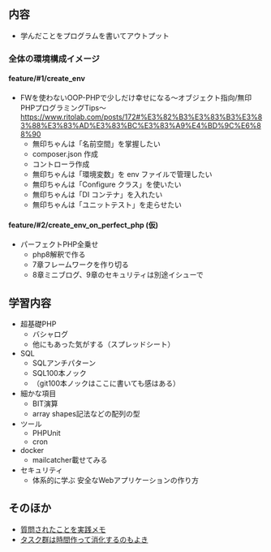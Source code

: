 ## 内容
- 学んだことをプログラムを書いてアウトプット

### 全体の環境構成イメージ
#### feature/#1/create_env
- FWを使わないOOP-PHPで少しだけ幸せになる〜オブジェクト指向/無印PHPプログラミングTips〜
https://www.ritolab.com/posts/172#%E3%82%B3%E3%83%B3%E3%83%88%E3%83%AD%E3%83%BC%E3%83%A9%E4%BD%9C%E6%88%90
  - 無印ちゃんは「名前空間」を掌握したい
  - composer.json 作成
  - コントローラ作成
  - 無印ちゃんは「環境変数」を env ファイルで管理したい
  - 無印ちゃんは「Configure クラス」を使いたい
  - 無印ちゃんは「DI コンテナ」を入れたい
  - 無印ちゃんは「ユニットテスト」を走らせたい

#### feature/#2/create_env_on_perfect_php (仮)
- パーフェクトPHP全乗せ
  - php8解釈で作る
  - 7章フレームワークを作り切る
  - 8章ミニブログ、9章のセキュリティは別途イシューで

## 学習内容
- 超基礎PHP
  - バシャログ
  - 他にもあった気がする（スプレッドシート）
- SQL
  - SQLアンチパターン
  - SQL100本ノック
  - （git100本ノックはここに書いても感はある）
- 細かな項目
  - BIT演算
  - array shapes記法などの配列の型
- ツール
  - PHPUnit
  - cron
- docker
  - mailcatcher載せてみる
- セキュリティ
  - 体系的に学ぶ 安全なWebアプリケーションの作り方

## そのほか
- [質問されたことを実践メモ](https://docs.google.com/spreadsheets/d/1g8SDqkLkDOcW66t0IXxamGLy_yV_lqq--ghzukjVk64/edit#gid=0)
- [タスク群は時間作って消化するのもよき](https://docs.google.com/spreadsheets/d/1WIR4vQxEMOXrPJ3PWPmqJyNMYYOWu_7jIl7--0qJ9GA/edit#gid=0)